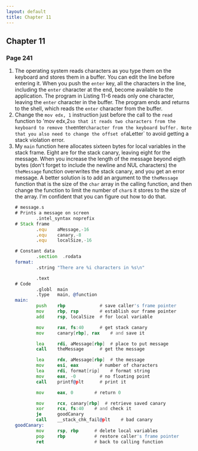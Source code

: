 ```yaml
---
layout: default
title: Chapter 11
---
```


## Chapter 11

### Page 241
1.  The operating system reads characters as you type them on the keyboard and stores them in a buffer. You can edit the line before entering it. When you push the `enter` key, all the characters in the line, including the `enter` character at the end, become available to the application. The program in Listing 11-6 reads only one character, leaving the `enter` character in the buffer. The program ends and returns to the shell, which reads the `enter` character from the buffer.
2.  Change the `mov edx, 1` instruction just before the call to the `read` function to 'mov edx,2` so that it reads two characters from the keyboard to remove the `enter` character from the keyboard buffer. Note that you also need to change the offset of `aLetter` to avoid getting a stack violation error. 
3.  My `main` function here allocates sixteen bytes for local variables in the stack frame. Eight are for the stack canary, leaving eight for the message. When you increase the length of the message beyond eigth bytes (don't forget to include the newline and NUL characters) the `theMessage` function overwrites the stack canary, and you get an error message. A better solution is to add an argument to the `theMessage` function that is the size of the `char` array in the calling function, and then change the function to limit the number of `char`s it stores to the size of the array. I'm confident that you can figure out how to do that.
    ```asm
    # message.s
    # Prints a message on screen
            .intel_syntax noprefix
    # Stack frame
            .equ    aMessage,-16
            .equ    canary,-8
            .equ    localSize,-16

    # Constant data
            .section  .rodata
    format:
            .string "There are %i characters in %s\n"

            .text
    # Code 
            .globl  main
            .type   main, @function
    main:
            push    rbp             # save caller's frame pointer
            mov     rbp, rsp        # establish our frame pointer
            add     rsp, localSize  # for local variable

            mov     rax, fs:40      # get stack canary
            mov     canary[rbp], rax    # and save it

            lea     rdi, aMessage[rbp]  # place to put message
            call    theMessage      # get the message

            lea     rdx, aMessage[rbp]  # the message
            mov     esi, eax        # number of characters
            lea     rdi, format[rip]    # format string
            mov     eax, -0         # no floating point
            call    printf@plt      # print it

            mov     eax, 0        # return 0

            mov     rcx, canary[rbp]  # retrieve saved canary
            xor     rcx, fs:40    # and check it
            je      goodCanary
            call    __stack_chk_fail@plt    # bad canary
    goodCanary:
            mov     rsp, rbp      # delete local variables
            pop     rbp           # restore caller's frame pointer
            ret                   # back to calling function
    ```
